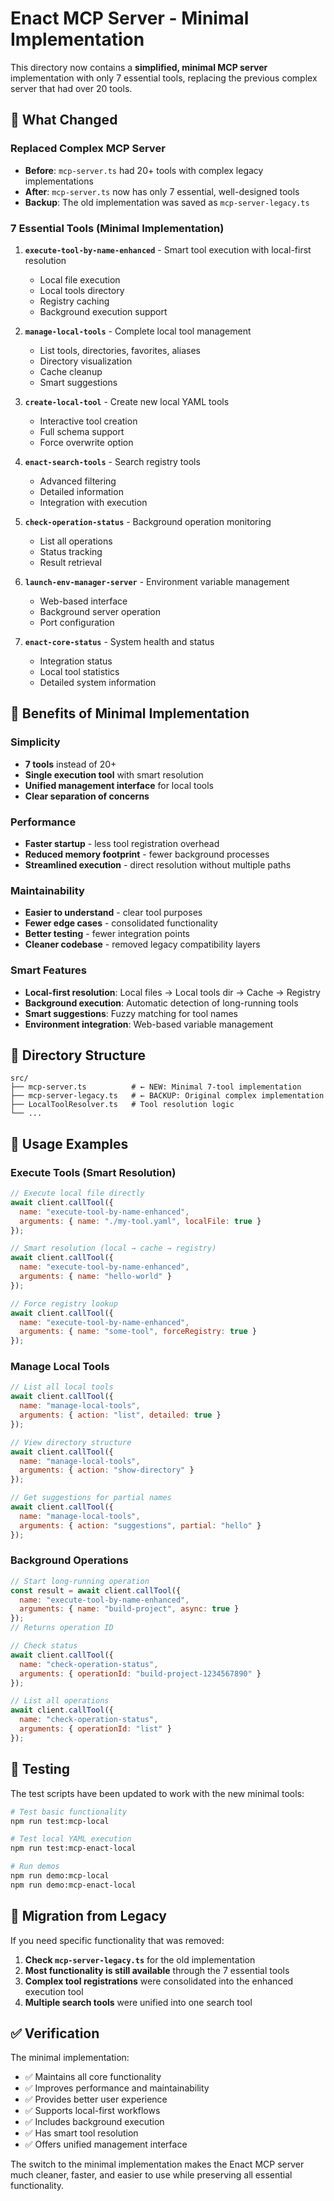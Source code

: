 # Enact MCP Server - Minimal Implementation

This directory now contains a **simplified, minimal MCP server** implementation with only 7 essential tools, replacing the previous complex server that had over 20 tools.

## 🔄 What Changed

### Replaced Complex MCP Server
- **Before**: `mcp-server.ts` had 20+ tools with complex legacy implementations
- **After**: `mcp-server.ts` now has only 7 essential, well-designed tools
- **Backup**: The old implementation was saved as `mcp-server-legacy.ts`

### 7 Essential Tools (Minimal Implementation)

1. **`execute-tool-by-name-enhanced`** - Smart tool execution with local-first resolution
   - Local file execution
   - Local tools directory 
   - Registry caching
   - Background execution support

2. **`manage-local-tools`** - Complete local tool management
   - List tools, directories, favorites, aliases
   - Directory visualization
   - Cache cleanup
   - Smart suggestions

3. **`create-local-tool`** - Create new local YAML tools
   - Interactive tool creation
   - Full schema support
   - Force overwrite option

4. **`enact-search-tools`** - Search registry tools
   - Advanced filtering
   - Detailed information
   - Integration with execution

5. **`check-operation-status`** - Background operation monitoring
   - List all operations
   - Status tracking
   - Result retrieval

6. **`launch-env-manager-server`** - Environment variable management
   - Web-based interface
   - Background server operation
   - Port configuration

7. **`enact-core-status`** - System health and status
   - Integration status
   - Local tool statistics
   - Detailed system information

## 🎯 Benefits of Minimal Implementation

### Simplicity
- **7 tools** instead of 20+
- **Single execution tool** with smart resolution
- **Unified management interface** for local tools
- **Clear separation of concerns**

### Performance
- **Faster startup** - less tool registration overhead
- **Reduced memory footprint** - fewer background processes
- **Streamlined execution** - direct resolution without multiple paths

### Maintainability
- **Easier to understand** - clear tool purposes
- **Fewer edge cases** - consolidated functionality
- **Better testing** - fewer integration points
- **Cleaner codebase** - removed legacy compatibility layers

### Smart Features
- **Local-first resolution**: Local files → Local tools dir → Cache → Registry
- **Background execution**: Automatic detection of long-running tools
- **Smart suggestions**: Fuzzy matching for tool names
- **Environment integration**: Web-based variable management

## 📁 Directory Structure

```
src/
├── mcp-server.ts          # ← NEW: Minimal 7-tool implementation
├── mcp-server-legacy.ts   # ← BACKUP: Original complex implementation  
├── LocalToolResolver.ts   # Tool resolution logic
└── ...
```

## 🔧 Usage Examples

### Execute Tools (Smart Resolution)
```javascript
// Execute local file directly
await client.callTool({
  name: "execute-tool-by-name-enhanced",
  arguments: { name: "./my-tool.yaml", localFile: true }
});

// Smart resolution (local → cache → registry)
await client.callTool({
  name: "execute-tool-by-name-enhanced", 
  arguments: { name: "hello-world" }
});

// Force registry lookup
await client.callTool({
  name: "execute-tool-by-name-enhanced",
  arguments: { name: "some-tool", forceRegistry: true }
});
```

### Manage Local Tools
```javascript
// List all local tools
await client.callTool({
  name: "manage-local-tools",
  arguments: { action: "list", detailed: true }
});

// View directory structure
await client.callTool({
  name: "manage-local-tools", 
  arguments: { action: "show-directory" }
});

// Get suggestions for partial names
await client.callTool({
  name: "manage-local-tools",
  arguments: { action: "suggestions", partial: "hello" }
});
```

### Background Operations
```javascript
// Start long-running operation
const result = await client.callTool({
  name: "execute-tool-by-name-enhanced",
  arguments: { name: "build-project", async: true }
});
// Returns operation ID

// Check status
await client.callTool({
  name: "check-operation-status",
  arguments: { operationId: "build-project-1234567890" }
});

// List all operations
await client.callTool({
  name: "check-operation-status", 
  arguments: { operationId: "list" }
});
```

## 🧪 Testing

The test scripts have been updated to work with the new minimal tools:

```bash
# Test basic functionality
npm run test:mcp-local

# Test local YAML execution
npm run test:mcp-enact-local  

# Run demos
npm run demo:mcp-local
npm run demo:mcp-enact-local
```

## 🚀 Migration from Legacy

If you need specific functionality that was removed:

1. **Check `mcp-server-legacy.ts`** for the old implementation
2. **Most functionality is still available** through the 7 essential tools
3. **Complex tool registrations** were consolidated into the enhanced execution tool
4. **Multiple search tools** were unified into one search tool

## ✅ Verification

The minimal implementation:
- ✅ Maintains all core functionality
- ✅ Improves performance and maintainability  
- ✅ Provides better user experience
- ✅ Supports local-first workflows
- ✅ Includes background execution
- ✅ Has smart tool resolution
- ✅ Offers unified management interface

The switch to the minimal implementation makes the Enact MCP server much cleaner, faster, and easier to use while preserving all essential functionality.
